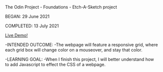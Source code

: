 The Odin Project - Foundations - Etch-A-Sketch project

BEGAN: 29 June 2021

COMPLETED: 13 July 2021

[Live Demo!](https://mgmarlowe.github.io/sketch/)

-INTENDED OUTCOME:
    -The webpage will feature a responsive grid, where each grid box will change color on a mouseover, and stay that color.

-LEARNING GOAL:
    -When I finish this project, I will better understand how to add Javascript to effect the CSS of a webpage.
